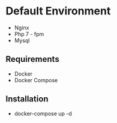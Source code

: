 # Default Environment

- Nginx
- Php 7 - fpm
- Mysql

## Requirements

- Docker
- Docker Compose

## Installation

- docker-compose up -d

